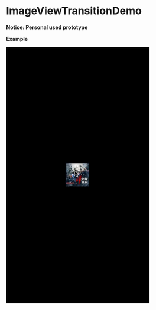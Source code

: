 # ImageViewTransitionDemo

<b>Notice: Personal used prototype</b>

<b>Example</b>

![](https://raw.githubusercontent.com/LostZebra/ImageViewTransitionDemo/master/ImageTransitionDemo/Demo/Transition.gif)
